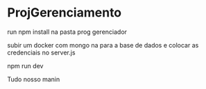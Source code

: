 # ProjGerenciamento

run npm install na pasta prog gerenciador

subir um docker com mongo na para a base de dados e colocar as credenciais no server.js

npm run dev

Tudo nosso manin
